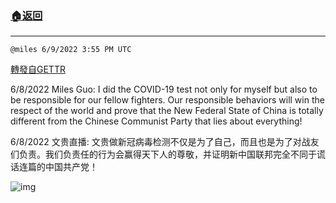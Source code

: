 ###  [:house:返回](README.md)
---


`@miles 6/9/2022 3:55 PM UTC`

[轉發自GETTR](https://gettr.com/post/p1ddvq095cf)

6/8/2022 Miles Guo: I did the COVID-19 test not only for myself but also to be responsible for our fellow fighters. Our responsible behaviors will win the respect of the world and prove that the New Federal State of China is totally different from the Chinese Communist Party that lies about everything!

6/8/2022 文贵直播: 文贵做新冠病毒检测不仅是为了自己，而且也是为了对战友们负责。我们负责任的行为会赢得天下人的尊敬，并证明新中国联邦完全不同于谎话连篇的中国共产党！


![img](https://media.gettr.com/group19/getter/2022/06/09/15/92be1fc6-5b0d-40e8-be1a-41afc124010c/out.jpg)
